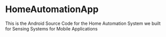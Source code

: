 # HomeAutomationApp
This is the Android Source Code for the Home Automation System we built for Sensing Systems for Mobile Applications
